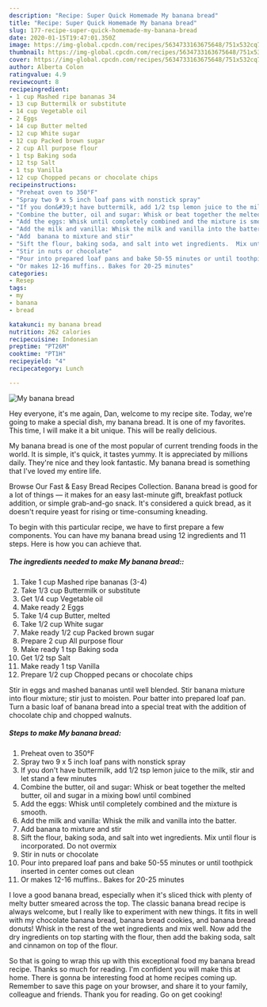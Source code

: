 ```yaml
---
description: "Recipe: Super Quick Homemade My banana bread"
title: "Recipe: Super Quick Homemade My banana bread"
slug: 177-recipe-super-quick-homemade-my-banana-bread
date: 2020-01-15T19:47:01.350Z
image: https://img-global.cpcdn.com/recipes/5634733163675648/751x532cq70/my-banana-bread-recipe-main-photo.jpg
thumbnail: https://img-global.cpcdn.com/recipes/5634733163675648/751x532cq70/my-banana-bread-recipe-main-photo.jpg
cover: https://img-global.cpcdn.com/recipes/5634733163675648/751x532cq70/my-banana-bread-recipe-main-photo.jpg
author: Alberta Colon
ratingvalue: 4.9
reviewcount: 8
recipeingredient:
- 1 cup Mashed ripe bananas 34
- 13 cup Buttermilk or substitute
- 14 cup Vegetable oil
- 2 Eggs
- 14 cup Butter melted
- 12 cup White sugar
- 12 cup Packed brown sugar
- 2 cup All purpose flour
- 1 tsp Baking soda
- 12 tsp Salt
- 1 tsp Vanilla
- 12 cup Chopped pecans or chocolate chips
recipeinstructions:
- "Preheat oven to 350°F"
- "Spray two 9 x 5 inch loaf pans with nonstick spray"
- "If you don&#39;t have buttermilk, add 1/2 tsp lemon juice to the milk, stir and let stand a few minutes"
- "Combine the butter, oil and sugar: Whisk or beat together the melted butter,  oil and sugar in a mixing bowl until combined"
- "Add the eggs: Whisk until completely combined and the mixture is smooth."
- "Add the milk and vanilla: Whisk the milk and vanilla into the batter."
- "Add  banana to mixture and stir"
- "Sift the flour, baking soda, and salt into wet ingredients.  Mix until flour is incorporated. Do not overmix"
- "Stir in nuts or chocolate"
- "Pour into prepared loaf pans and bake 50-55 minutes or until toothpick inserted in center comes out clean"
- "Or makes 12-16 muffins.. Bakes for 20-25 minutes"
categories:
- Resep
tags:
- my
- banana
- bread

katakunci: my banana bread
nutrition: 262 calories
recipecuisine: Indonesian
preptime: "PT26M"
cooktime: "PT1H"
recipeyield: "4"
recipecategory: Lunch

---
```



![My banana bread](https://img-global.cpcdn.com/recipes/5634733163675648/751x532cq70/my-banana-bread-recipe-main-photo.jpg)

Hey everyone, it's me again, Dan, welcome to my recipe site. Today, we're going to make a special dish, my banana bread. It is one of my favorites. This time, I will make it a bit unique. This will be really delicious.

My banana bread is one of the most popular of current trending foods in the world. It is simple, it's quick, it tastes yummy. It is appreciated by millions daily. They're nice and they look fantastic. My banana bread is something that I've loved my entire life.

Browse Our Fast &amp; Easy Bread Recipes Collection. Banana bread is good for a lot of things — it makes for an easy last-minute gift, breakfast potluck addition, or simple grab-and-go snack. It&#39;s considered a quick bread, as it doesn&#39;t require yeast for rising or time-consuming kneading.


To begin with this particular recipe, we have to first prepare a few components. You can have my banana bread using 12 ingredients and 11 steps. Here is how you can achieve that.

##### The ingredients needed to make My banana bread::

1. Take 1 cup Mashed ripe bananas (3-4)
1. Take 1/3 cup Buttermilk or substitute
1. Get 1/4 cup Vegetable oil
1. Make ready 2 Eggs
1. Take 1/4 cup Butter, melted
1. Take 1/2 cup White sugar
1. Make ready 1/2 cup Packed brown sugar
1. Prepare 2 cup All purpose flour
1. Make ready 1 tsp Baking soda
1. Get 1/2 tsp Salt
1. Make ready 1 tsp Vanilla
1. Prepare 1/2 cup Chopped pecans or chocolate chips


Stir in eggs and mashed bananas until well blended. Stir banana mixture into flour mixture; stir just to moisten. Pour batter into prepared loaf pan. Turn a basic loaf of banana bread into a special treat with the addition of chocolate chip and chopped walnuts. 

##### Steps to make My banana bread:

1. Preheat oven to 350°F
1. Spray two 9 x 5 inch loaf pans with nonstick spray
1. If you don&#39;t have buttermilk, add 1/2 tsp lemon juice to the milk, stir and let stand a few minutes
1. Combine the butter, oil and sugar: Whisk or beat together the melted butter,  oil and sugar in a mixing bowl until combined
1. Add the eggs: Whisk until completely combined and the mixture is smooth.
1. Add the milk and vanilla: Whisk the milk and vanilla into the batter.
1. Add  banana to mixture and stir
1. Sift the flour, baking soda, and salt into wet ingredients.  Mix until flour is incorporated. Do not overmix
1. Stir in nuts or chocolate
1. Pour into prepared loaf pans and bake 50-55 minutes or until toothpick inserted in center comes out clean
1. Or makes 12-16 muffins.. Bakes for 20-25 minutes


I love a good banana bread, especially when it&#39;s sliced thick with plenty of melty butter smeared across the top. The classic banana bread recipe is always welcome, but I really like to experiment with new things. It fits in well with my chocolate banana bread, banana bread cookies, and banana bread donuts! Whisk in the rest of the wet ingredients and mix well. Now add the dry ingredients on top starting with the flour, then add the baking soda, salt and cinnamon on top of the flour. 

So that is going to wrap this up with this exceptional food my banana bread recipe. Thanks so much for reading. I'm confident you will make this at home. There is gonna be interesting food at home recipes coming up. Remember to save this page on your browser, and share it to your family, colleague and friends. Thank you for reading. Go on get cooking!
